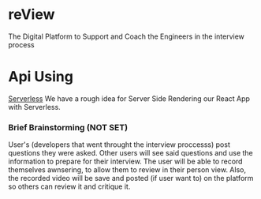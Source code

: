 # reView
The Digital Platform to Support and Coach the Engineers in the interview process

# Api Using
[Serverless](https://serverless.com/)
We have a rough idea for Server Side Rendering our React App with Serverless.


### Brief Brainstorming (NOT SET)
User's (developers that went throught the interview proccesss) post questions they were asked.  Other users will see said questions and use the information to prepare for their interview.  The user will be able to record themselves awnsering, to allow them to review in their person view. Also, the recorded video will be save and posted (if user want to) on the platform so others can review it and critique it.
